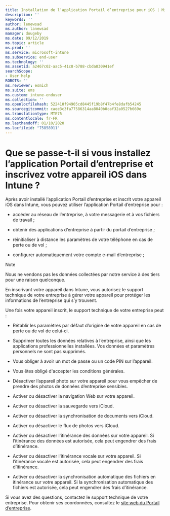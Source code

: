 ```yaml
---
title: Installation de l’application Portail d’entreprise pour iOS | Microsoft Docs
description: ''
keywords: ''
author: lenewsad
ms.author: lanewsad
manager: dougeby
ms.date: 09/12/2019
ms.topic: article
ms.prod: ''
ms.service: microsoft-intune
ms.subservice: end-user
ms.technology: ''
ms.assetid: a2467c02-aac5-41c8-b788-cbda830941ef
searchScope:
- User help
ROBOTS: ''
ms.reviewer: esmich
ms.suite: ems
ms.custom: intune-enduser
ms.collection: ''
ms.openlocfilehash: 522410f94905cd8445f19b8f47b4fe8dafb54245
ms.sourcegitcommit: caee3c3fa77586314aa8040b0caf32a0527b669e
ms.translationtype: MTE75
ms.contentlocale: fr-FR
ms.lasthandoff: 01/10/2020
ms.locfileid: "75858911"
---
```

# <a name="what-happens-if-you-install-the-company-portal-app-and-enroll-your-ios-device-in-intune"></a>Que se passe-t-il si vous installez l’application Portail d’entreprise et inscrivez votre appareil iOS dans Intune ?

Après avoir installé l’application Portail d’entreprise et inscrit votre appareil iOS dans Intune, vous pouvez utiliser l’application Portail d’entreprise pour :

- accéder au réseau de l’entreprise, à votre messagerie et à vos fichiers de travail ;

- obtenir des applications d’entreprise à partir du portail d’entreprise ;

- réinitialiser à distance les paramètres de votre téléphone en cas de perte ou de vol ;

- configurer automatiquement votre compte e-mail d’entreprise ;

> [!NOTE]
> Nous ne vendons pas les données collectées par notre service à des tiers pour une raison quelconque.  

En inscrivant votre appareil dans Intune, vous autorisez le support technique de votre entreprise à gérer votre appareil pour protéger les informations de l’entreprise qui s’y trouvent.  

Une fois votre appareil inscrit, le support technique de votre entreprise peut :

- Rétablir les paramètres par défaut d’origine de votre appareil en cas de perte ou de vol de celui-ci.

- Supprimer toutes les données relatives à l’entreprise, ainsi que les applications professionnelles installées. Vos données et paramètres personnels ne sont pas supprimés.

- Vous obliger à avoir un mot de passe ou un code PIN sur l’appareil.

- Vous êtes obligé d'accepter les conditions générales.

- Désactiver l’appareil photo sur votre appareil pour vous empêcher de prendre des photos de données d’entreprise sensibles.

- Activer ou désactiver la navigation Web sur votre appareil.

- Activer ou désactiver la sauvegarde vers iCloud.

- Activer ou désactiver la synchronisation de documents vers iCloud.

- Activer ou désactiver le flux de photos vers iCloud.

- Activer ou désactiver l'itinérance des données sur votre appareil. Si l’itinérance des données est autorisée, cela peut engendrer des frais d’itinérance.

- Activer ou désactiver l'itinérance vocale sur votre appareil. Si l’itinérance vocale est autorisée, cela peut engendrer des frais d’itinérance.

- Activer ou désactiver la synchronisation automatique des fichiers en itinérance sur votre appareil. Si la synchronisation automatique des fichiers est autorisée, cela peut engendrer des frais d’itinérance.



Si vous avez des questions, contactez le support technique de votre entreprise. Pour obtenir ses coordonnées, consultez le [site web du Portail d’entreprise](https://go.microsoft.com/fwlink/?linkid=2010980).

